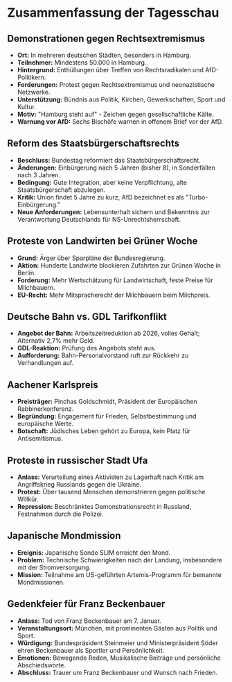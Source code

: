 # Zusammenfassung der Tagesschau

## Demonstrationen gegen Rechtsextremismus
- **Ort:** In mehreren deutschen Städten, besonders in Hamburg.
- **Teilnehmer:** Mindestens 50.000 in Hamburg.
- **Hintergrund:** Enthüllungen über Treffen von Rechtsradikalen und AfD-Politikern.
- **Forderungen:** Protest gegen Rechtsextremismus und neonazistische Netzwerke.
- **Unterstützung:** Bündnis aus Politik, Kirchen, Gewerkschaften, Sport und Kultur.
- **Motiv:** "Hamburg steht auf" - Zeichen gegen gesellschaftliche Kälte.
- **Warnung vor AfD:** Sechs Bischöfe warnen in offenem Brief vor der AfD.
  
## Reform des Staatsbürgerschaftsrechts
- **Beschluss:** Bundestag reformiert das Staatsbürgerschaftsrecht.
- **Änderungen:** Einbürgerung nach 5 Jahren (bisher 8), in Sonderfällen nach 3 Jahren.
- **Bedingung:** Gute Integration, aber keine Verpflichtung, alte Staatsbürgerschaft abzulegen.
- **Kritik:** Union findet 5 Jahre zu kurz, AfD bezeichnet es als "Turbo-Einbürgerung."
- **Neue Anforderungen:** Lebensunterhalt sichern und Bekenntnis zur Verantwortung Deutschlands für NS-Unrechtsherrschaft.
  
## Proteste von Landwirten bei Grüner Woche
- **Grund:** Ärger über Sparpläne der Bundesregierung.
- **Aktion:** Hunderte Landwirte blockieren Zufahrten zur Grünen Woche in Berlin.
- **Forderung:** Mehr Wertschätzung für Landwirtschaft, feste Preise für Milchbauern.
- **EU-Recht:** Mehr Mitspracherecht der Milchbauern beim Milchpreis.
  
## Deutsche Bahn vs. GDL Tarifkonflikt
- **Angebot der Bahn:** Arbeitszeitreduktion ab 2026, volles Gehalt; Alternativ 2,7% mehr Geld.
- **GDL-Reaktion:** Prüfung des Angebots steht aus.
- **Aufforderung:** Bahn-Personalvorstand ruft zur Rückkehr zu Verhandlungen auf.
  
## Aachener Karlspreis
- **Preisträger:** Pinchas Goldschmidt, Präsident der Europäischen Rabbinerkonferenz.
- **Begründung:** Engagement für Frieden, Selbstbestimmung und europäische Werte.
- **Botschaft:** Jüdisches Leben gehört zu Europa, kein Platz für Antisemitismus.
  
## Proteste in russischer Stadt Ufa
- **Anlass:** Verurteilung eines Aktivisten zu Lagerhaft nach Kritik am Angriffskrieg Russlands gegen die Ukraine.
- **Protest:** Über tausend Menschen demonstrieren gegen politische Willkür.
- **Repression:** Beschränktes Demonstrationsrecht in Russland, Festnahmen durch die Polizei.
  
## Japanische Mondmission
- **Ereignis:** Japanische Sonde SLIM erreicht den Mond.
- **Problem:** Technische Schwierigkeiten nach der Landung, insbesondere mit der Stromversorgung.
- **Mission:** Teilnahme am US-geführten Artemis-Programm für bemannte Mondmissionen.
  
## Gedenkfeier für Franz Beckenbauer
- **Anlass:** Tod von Franz Beckenbauer am 7. Januar.
- **Veranstaltungsort:** München, mit prominenten Gästen aus Politik und Sport.
- **Würdigung:** Bundespräsident Steinmeier und Ministerpräsident Söder ehren Beckenbauer als Sportler und Persönlichkeit.
- **Emotionen:** Bewegende Reden, Musikalische Beiträge und persönliche Abschiedsworte.
- **Abschluss:** Trauer um Franz Beckenbauer und Wunsch nach Frieden.
